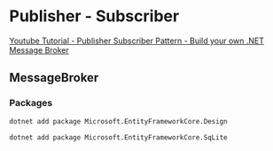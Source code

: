 # Publisher - Subscriber

[Youtube Tutorial - Publisher Subscriber Pattern - Build your own .NET Message Broker](https://www.youtube.com/watch?v=es8A7aw6Y5E)

## MessageBroker

### Packages

```bash
dotnet add package Microsoft.EntityFrameworkCore.Design
```
```bash
dotnet add package Microsoft.EntityFrameworkCore.SqLite
```